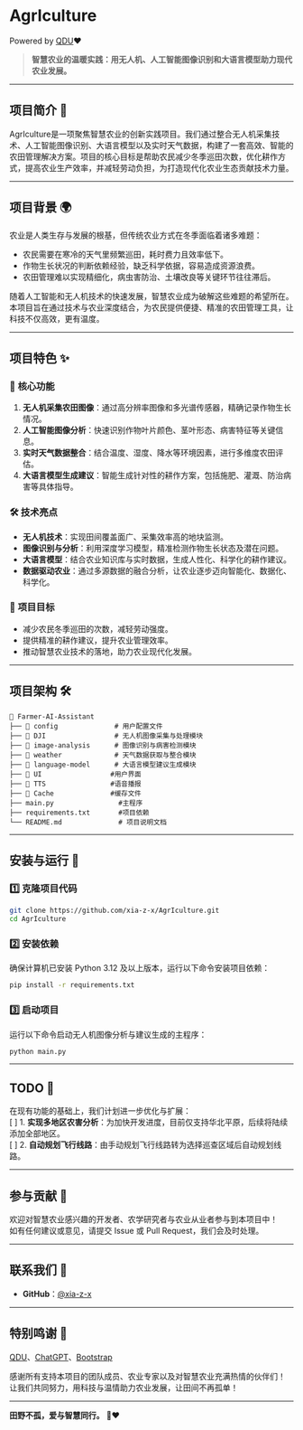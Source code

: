 # AgrIculture
Powered by [QDU](https://www.qdu.edu.cn/)❤️

> **智慧农业的温暖实践：用无人机、人工智能图像识别和大语言模型助力现代农业发展。**

---

## 项目简介 📖

AgrIculture是一项聚焦智慧农业的创新实践项目。我们通过整合无人机采集技术、人工智能图像识别、大语言模型以及实时天气数据，构建了一套高效、智能的农田管理解决方案。项目的核心目标是帮助农民减少冬季巡田次数，优化耕作方式，提高农业生产效率，并减轻劳动负担，为打造现代化农业生态贡献技术力量。  

---

## 项目背景 🌍

农业是人类生存与发展的根基，但传统农业方式在冬季面临着诸多难题：  
- 农民需要在寒冷的天气里频繁巡田，耗时费力且效率低下。  
- 作物生长状况的判断依赖经验，缺乏科学依据，容易造成资源浪费。  
- 农田管理难以实现精细化，病虫害防治、土壤改良等关键环节往往滞后。  

随着人工智能和无人机技术的快速发展，智慧农业成为破解这些难题的希望所在。本项目旨在通过技术与农业深度结合，为农民提供便捷、精准的农田管理工具，让科技不仅高效，更有温度。  

---

## 项目特色 ✨

### 🎯 **核心功能**  
1. **无人机采集农田图像**：通过高分辨率图像和多光谱传感器，精确记录作物生长情况。  
2. **人工智能图像分析**：快速识别作物叶片颜色、茎叶形态、病害特征等关键信息。  
3. **实时天气数据整合**：结合温度、湿度、降水等环境因素，进行多维度农田评估。  
4. **大语言模型生成建议**：智能生成针对性的耕作方案，包括施肥、灌溉、防治病害等具体指导。  

### 🛠 **技术亮点**  
- **无人机技术**：实现田间覆盖面广、采集效率高的地块监测。  
- **图像识别与分析**：利用深度学习模型，精准检测作物生长状态及潜在问题。  
- **大语言模型**：结合农业知识库与实时数据，生成人性化、科学化的耕作建议。  
- **数据驱动农业**：通过多源数据的融合分析，让农业逐步迈向智能化、数据化、科学化。  

### 🌱 **项目目标**  
- 减少农民冬季巡田的次数，减轻劳动强度。  
- 提供精准的耕作建议，提升农业管理效率。  
- 推动智慧农业技术的落地，助力农业现代化发展。  

---

## 项目架构 🛠  

```
📂 Farmer-AI-Assistant
├── 📂 config              # 用户配置文件
├── 📂 DJI                 # 无人机图像采集与处理模块
├── 📂 image-analysis      # 图像识别与病害检测模块
├── 📂 weather             # 天气数据获取与整合模块
├── 📂 language-model      # 大语言模型建议生成模块
├── 📂 UI                 #用户界面
├── 📂 TTS                #语音播报
├── 📂 Cache              #缓存文件
├── main.py                #主程序
├── requirements.txt       #项目依赖
└── README.md              # 项目说明文档
```

---

## 安装与运行 🔧  

### 1️⃣ 克隆项目代码  
```bash
git clone https://github.com/xia-z-x/AgrIculture.git
cd AgrIculture
```

### 2️⃣ 安装依赖  
确保计算机已安装 Python 3.12 及以上版本，运行以下命令安装项目依赖：  
```bash
pip install -r requirements.txt
```

### 3️⃣ 启动项目  
运行以下命令启动无人机图像分析与建议生成的主程序：  
```bash
python main.py
```

---

## TODO 🌟  

在现有功能的基础上，我们计划进一步优化与扩展：  
[ ] 1. **实现多地区农害分析**：为加快开发进度，目前仅支持华北平原，后续将陆续添加全部地区。  
[ ] 2. **自动规划飞行线路**：由手动规划飞行线路转为选择巡查区域后自动规划线路。  

---

## 参与贡献 🤝  

欢迎对智慧农业感兴趣的开发者、农学研究者与农业从业者参与到本项目中！  
如有任何建议或意见，请提交 Issue 或 Pull Request，我们会及时处理。  

---

## 联系我们 📩  

- **GitHub**：[@xia-z-x](https://github.com/xia-z-x)  

---

## 特别鸣谢 🙏  

[QDU](https://www.qdu.edu.cn/)、[ChatGPT](https://chatgpt.com/)、[Bootstrap](https://icons.bootcss.com/)

感谢所有支持本项目的团队成员、农业专家以及对智慧农业充满热情的伙伴们！  
让我们共同努力，用科技与温情助力农业发展，让田间不再孤单！  

---

**田野不孤，爱与智慧同行。** 🌾❤️

